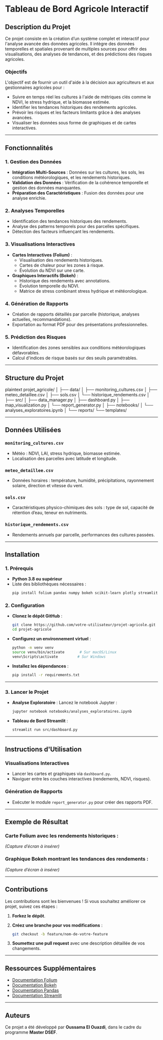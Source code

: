# Tableau de Bord Agricole Interactif

## Description du Projet
Ce projet consiste en la création d’un système complet et interactif pour l'analyse avancée des données agricoles. Il intègre des données temporelles et spatiales provenant de multiples sources pour offrir des visualisations, des analyses de tendances, et des prédictions des risques agricoles.

### Objectifs
L'objectif est de fournir un outil d'aide à la décision aux agriculteurs et aux gestionnaires agricoles pour :
- Suivre en temps réel les cultures à l'aide de métriques clés comme le NDVI, le stress hydrique, et la biomasse estimée.
- Identifier les tendances historiques des rendements agricoles.
- Prévoir les risques et les facteurs limitants grâce à des analyses avancées.
- Visualiser les données sous forme de graphiques et de cartes interactives.

---

## Fonctionnalités

### 1. Gestion des Données
- **Intégration Multi-Sources** : Données sur les cultures, les sols, les conditions météorologiques, et les rendements historiques.
- **Validation des Données** : Vérification de la cohérence temporelle et gestion des données manquantes.
- **Préparation des Caractéristiques** : Fusion des données pour une analyse enrichie.

### 2. Analyses Temporelles
- Identification des tendances historiques des rendements.
- Analyse des patterns temporels pour des parcelles spécifiques.
- Détection des facteurs influençant les rendements.

### 3. Visualisations Interactives
- **Cartes Interactives (Folium)** :
  - Visualisation des rendements historiques.
  - Cartes de chaleur pour les zones à risque.
  - Évolution du NDVI sur une carte.
- **Graphiques Interactifs (Bokeh)** :
  - Historique des rendements avec annotations.
  - Évolution temporelle du NDVI.
  - Matrice de stress combinant stress hydrique et météorologique.

### 4. Génération de Rapports
- Création de rapports détaillés par parcelle (historique, analyses actuelles, recommandations).
- Exportation au format PDF pour des présentations professionnelles.

### 5. Prédiction des Risques
- Identification des zones sensibles aux conditions météorologiques défavorables.
- Calcul d'indices de risque basés sur des seuils paramétrables.

---

## Structure du Projet
plaintext
projet_agricole/
│
├── data/
│   ├── monitoring_cultures.csv
│   ├── meteo_detaillee.csv
│   ├── sols.csv
│   └── historique_rendements.csv
│
├── src/
│   ├── data_manager.py
│   ├── dashboard.py
│   ├── map_visualization.py
│   └── report_generator.py
│
├── notebooks/
│   └── analyses_exploratoires.ipynb
│
└── reports/
    └── templates/

---

## Données Utilisées

### `monitoring_cultures.csv`
- Météo : NDVI, LAI, stress hydrique, biomasse estimée.
- Localisation des parcelles avec latitude et longitude.

### `meteo_detaillee.csv`
- Données horaires : température, humidité, précipitations, rayonnement solaire, direction et vitesse du vent.

### `sols.csv`
- Caractéristiques physico-chimiques des sols : type de sol, capacité de rétention d’eau, teneur en nutriments.

### `historique_rendements.csv`
- Rendements annuels par parcelle, performances des cultures passées.

---

## Installation

### 1. Prérequis
- **Python 3.8 ou supérieur**
- Liste des bibliothèques nécessaires :
  ```bash
  pip install folium pandas numpy bokeh scikit-learn plotly streamlit geopandas seaborn statsmodels
  ```

### 2. Configuration

- **Clonez le dépôt GitHub** :

    ```bash
    git clone https://github.com/votre-utilisateur/projet-agricole.git
    cd projet-agricole
    ```

- **Configurez un environnement virtuel** :

    ```bash
    python -m venv venv
    source venv/bin/activate       # Sur macOS/Linux
    venv\Scripts\activate         # Sur Windows
    ```

- **Installez les dépendances** :

    ```bash
    pip install -r requirements.txt
    ```

---

### 3. Lancer le Projet

- **Analyse Exploratoire** : Lancez le notebook Jupyter :

    ```bash
    jupyter notebook notebooks/analyses_exploratoires.ipynb
    ```

- **Tableau de Bord Streamlit** :

    ```bash
    streamlit run src/dashboard.py
    ```

---

## Instructions d'Utilisation

### Visualisations Interactives

- Lancer les cartes et graphiques via `dashboard.py`.
- Naviguer entre les couches interactives (rendements, NDVI, risques).

### Génération de Rapports

- Exécuter le module `report_generator.py` pour créer des rapports PDF.

---

## Exemple de Résultat

### Carte Folium avec les rendements historiques :

_(Capture d’écran à insérer)_

### Graphique Bokeh montrant les tendances des rendements :

_(Capture d’écran à insérer)_

---

## Contributions

Les contributions sont les bienvenues ! Si vous souhaitez améliorer ce projet, suivez ces étapes :

1. **Forkez le dépôt**.
2. **Créez une branche pour vos modifications** :

    ```bash
    git checkout -b feature/nom-de-votre-feature
    ```

3. **Soumettez une pull request** avec une description détaillée de vos changements.

---

## Ressources Supplémentaires

- [Documentation Folium](https://python-visualization.github.io/folium/)
- [Documentation Bokeh](https://docs.bokeh.org/en/latest/)
- [Documentation Pandas](https://pandas.pydata.org/)
- [Documentation Streamlit](https://docs.streamlit.io/)

---

## Auteurs

Ce projet a été développé par **Oussama El Ouazdi**, dans le cadre du programme **Master DSEF**.



